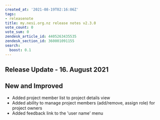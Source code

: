 ```yaml
---
created_at: '2021-08-19T02:16:06Z'
tags:
- releasenote
title: my.nesi.org.nz release notes v2.3.0
vote_count: 0
vote_sum: 0
zendesk_article_id: 4405263435535
zendesk_section_id: 360001091155
search:
  boost: 0.1
---
```


## Release Update - 16. August 2021

## New and Improved

-   Added project member list to project details view
-   Added ability to manage project members (add/remove, assign
    role) for project owners
-   Added feedback link to the 'user name' menu

 
